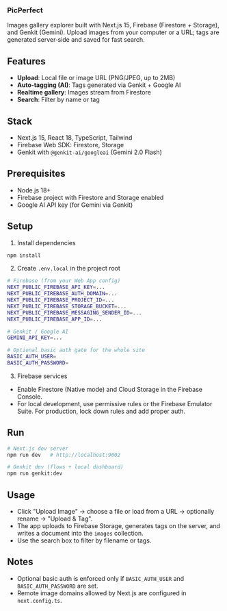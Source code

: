 ### PicPerfect

Images gallery explorer built with Next.js 15, Firebase (Firestore + Storage), and Genkit (Gemini). Upload images from your computer or a URL; tags are generated server‑side and saved for fast search.

## Features

- **Upload**: Local file or image URL (PNG/JPEG, up to 2MB)
- **Auto‑tagging (AI)**: Tags generated via Genkit + Google AI
- **Realtime gallery**: Images stream from Firestore
- **Search**: Filter by name or tag

## Stack

- Next.js 15, React 18, TypeScript, Tailwind
- Firebase Web SDK: Firestore, Storage
- Genkit with `@genkit-ai/googleai` (Gemini 2.0 Flash)

## Prerequisites

- Node.js 18+
- Firebase project with Firestore and Storage enabled
- Google AI API key (for Gemini via Genkit)

## Setup

1. Install dependencies

```bash
npm install
```

2. Create `.env.local` in the project root

```bash
# Firebase (from your Web App config)
NEXT_PUBLIC_FIREBASE_API_KEY=...
NEXT_PUBLIC_FIREBASE_AUTH_DOMAIN=...
NEXT_PUBLIC_FIREBASE_PROJECT_ID=...
NEXT_PUBLIC_FIREBASE_STORAGE_BUCKET=...
NEXT_PUBLIC_FIREBASE_MESSAGING_SENDER_ID=...
NEXT_PUBLIC_FIREBASE_APP_ID=...

# Genkit / Google AI
GEMINI_API_KEY=...

# Optional basic auth gate for the whole site
BASIC_AUTH_USER=
BASIC_AUTH_PASSWORD=
```

3. Firebase services

- Enable Firestore (Native mode) and Cloud Storage in the Firebase Console.
- For local development, use permissive rules or the Firebase Emulator Suite. For production, lock down rules and add proper auth.

## Run

```bash
# Next.js dev server
npm run dev   # http://localhost:9002

# Genkit dev (flows + local dashboard)
npm run genkit:dev
```

## Usage

- Click "Upload Image" → choose a file or load from a URL → optionally rename → "Upload & Tag".
- The app uploads to Firebase Storage, generates tags on the server, and writes a document into the `images` collection.
- Use the search box to filter by filename or tags.

## Notes

- Optional basic auth is enforced only if `BASIC_AUTH_USER` and `BASIC_AUTH_PASSWORD` are set.
- Remote image domains allowed by Next.js are configured in `next.config.ts`.
